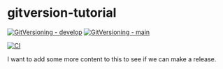 # gitversion-tutorial

[![GitVersioning - develop](https://github.com/DigitalDevBlog/gitversion-tutorial/actions/workflows/gitversioning.yml/badge.svg?branch=develop)](https://github.com/DigitalDevBlog/gitversion-tutorial/actions/workflows/gitversioning.yml)
[![GitVersioning - main](https://github.com/DigitalDevBlog/gitversion-tutorial/actions/workflows/gitversioning.yml/badge.svg?branch=main)](https://github.com/DigitalDevBlog/gitversion-tutorial/actions/workflows/gitversioning.yml)

[![CI](https://github.com/DigitalDevBlog/gitversion-tutorial/actions/workflows/build.yml/badge.svg)](https://github.com/DigitalDevBlog/gitversion-tutorial/actions/workflows/build.yml)

I want to add some more content to this to see if we can make a release.
